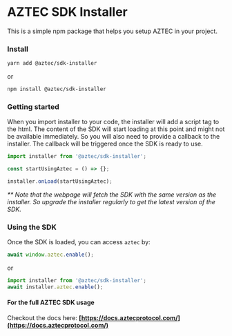 # AZTEC SDK Installer

This is a simple npm package that helps you setup AZTEC in your project.

### Install

```sh
yarn add @aztec/sdk-installer
```

or

```sh
npm install @aztec/sdk-installer
```

### Getting started

When you import installer to your code, the installer will add a script tag to the html. The content of the SDK will start loading at this point and might not be available immediately. So you will also need to provide a callback to the installer. The callback will be triggered once the SDK is ready to use.

```js
import installer from '@aztec/sdk-installer';

const startUsingAztec = () => {};

installer.onLoad(startUsingAztec);
```

_** Note that the webpage will fetch the SDK with the same version as the installer. So upgrade the installer regularly to get the latest version of the SDK._


### Using the SDK

Once the SDK is loaded, you can access `aztec` by:

```js
await window.aztec.enable();
```

or

```js
import installer from '@aztec/sdk-installer';
await installer.aztec.enable();
```

#### For the full AZTEC SDK usage
Checkout the docs here: **[https://docs.aztecprotocol.com/](https://docs.aztecprotocol.com/)**
